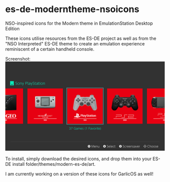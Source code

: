 # es-de-moderntheme-nsoicons
 NSO-inspired icons for the Modern theme in EmulationStation Desktop Edition

These icons utilise resources from the ES-DE project as well as from the "NSO Interpreted" ES-DE theme to create an emulation experience reminiscent of a certain handheld console.

Screenshot:
![Screenshot of the theme showing the icons for NeoGeo (partial), NeoGeo Pocket Color, PlayStation,  Playstation 2 and PSP (partial)](screenshot.png)

To install, simply download the desired icons, and drop them into your ES-DE install folder/themes/modern-es-de/art.

I am currently working on a version of these icons for GarlicOS as well!
